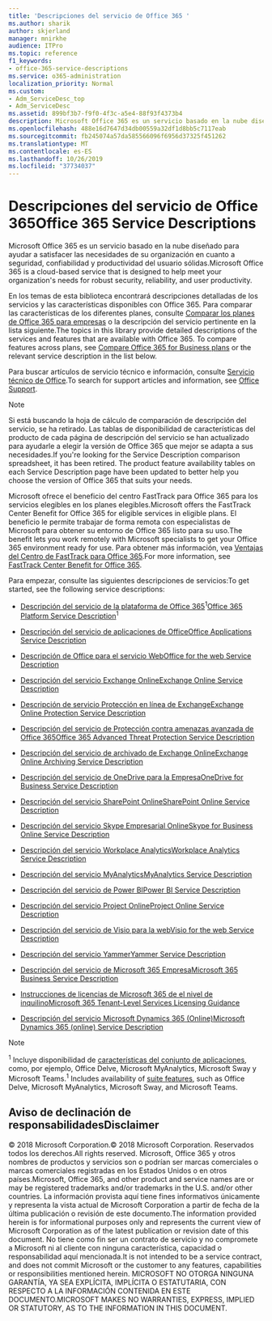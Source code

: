 ```yaml
---
title: 'Descripciones del servicio de Office 365 '
ms.author: sharik
author: skjerland
manager: mnirkhe
audience: ITPro
ms.topic: reference
f1_keywords:
- office-365-service-descriptions
ms.service: o365-administration
localization_priority: Normal
ms.custom:
- Adm_ServiceDesc_top
- Adm_ServiceDesc
ms.assetid: 899bf3b7-f9f0-4f3c-a5e4-88f93f4373b4
description: Microsoft Office 365 es un servicio basado en la nube diseñado para ayudar a satisfacer las necesidades de su organización en cuanto a seguridad, confiabilidad y productividad del usuario sólidas.
ms.openlocfilehash: 488e16d7647d34db00559a32df1d8bb5c7117eab
ms.sourcegitcommit: fb245074a57da585566096f6956d37325f451262
ms.translationtype: MT
ms.contentlocale: es-ES
ms.lasthandoff: 10/26/2019
ms.locfileid: "37734037"
---
```

# <a name="office-365-service-descriptions"></a><span data-ttu-id="e27f3-103">Descripciones del servicio de Office 365</span><span class="sxs-lookup"><span data-stu-id="e27f3-103">Office 365 Service Descriptions</span></span> 

<span data-ttu-id="e27f3-104">Microsoft Office 365 es un servicio basado en la nube diseñado para ayudar a satisfacer las necesidades de su organización en cuanto a seguridad, confiabilidad y productividad del usuario sólidas.</span><span class="sxs-lookup"><span data-stu-id="e27f3-104">Microsoft Office 365 is a cloud-based service that is designed to help meet your organization's needs for robust security, reliability, and user productivity.</span></span> 
  
<span data-ttu-id="e27f3-p101">En los temas de esta biblioteca encontrará descripciones detalladas de los servicios y las características disponibles con Office 365. Para comparar las características de los diferentes planes, consulte [Comparar los planes de Office 365 para empresas](https://go.microsoft.com/fwlink/?LinkID=799177&amp;clcid=0x409) o la descripción del servicio pertinente en la lista siguiente.</span><span class="sxs-lookup"><span data-stu-id="e27f3-p101">The topics in this library provide detailed descriptions of the services and features that are available with Office 365. To compare features across plans, see [Compare Office 365 for Business plans](https://go.microsoft.com/fwlink/?LinkID=799177&amp;clcid=0x409) or the relevant service description in the list below.</span></span> 
  
<span data-ttu-id="e27f3-107">Para buscar artículos de servicio técnico e información, consulte [Servicio técnico de Office](https://support.office.com/).</span><span class="sxs-lookup"><span data-stu-id="e27f3-107">To search for support articles and information, see [Office Support](https://support.office.com/).</span></span>
  
> [!NOTE]
> <span data-ttu-id="e27f3-p102">Si está buscando la hoja de cálculo de comparación de descripción del servicio, se ha retirado. Las tablas de disponibilidad de características del producto de cada página de descripción del servicio se han actualizado para ayudarle a elegir la versión de Office 365 que mejor se adapta a sus necesidades.</span><span class="sxs-lookup"><span data-stu-id="e27f3-p102">If you're looking for the Service Description comparison spreadsheet, it has been retired. The product feature availability tables on each Service Description page have been updated to better help you choose the version of Office 365 that suits your needs.</span></span> 
  
<span data-ttu-id="e27f3-110">Microsoft ofrece el beneficio del centro FastTrack para Office 365 para los servicios elegibles en los planes elegibles.</span><span class="sxs-lookup"><span data-stu-id="e27f3-110">Microsoft offers the FastTrack Center Benefit for Office 365 for eligible services in eligible plans.</span></span> <span data-ttu-id="e27f3-111">El beneficio le permite trabajar de forma remota con especialistas de Microsoft para obtener su entorno de Office 365 listo para su uso.</span><span class="sxs-lookup"><span data-stu-id="e27f3-111">The benefit lets you work remotely with Microsoft specialists to get your Office 365 environment ready for use.</span></span> <span data-ttu-id="e27f3-112">Para obtener más información, vea [Ventajas del Centro de FastTrack para Office 365](https://docs.microsoft.com/fasttrack/O365-fasttrack-benefit-for-office-365).</span><span class="sxs-lookup"><span data-stu-id="e27f3-112">For more information, see [FastTrack Center Benefit for Office 365](https://docs.microsoft.com/fasttrack/O365-fasttrack-benefit-for-office-365).</span></span>
  
<span data-ttu-id="e27f3-113">Para empezar, consulte las siguientes descripciones de servicios:</span><span class="sxs-lookup"><span data-stu-id="e27f3-113">To get started, see the following service descriptions:</span></span>
  
- <span data-ttu-id="e27f3-114">[Descripción del servicio de la plataforma de Office 365](office-365-platform-service-description/office-365-platform-service-description.md)<sup>1</sup></span><span class="sxs-lookup"><span data-stu-id="e27f3-114">[Office 365 Platform Service Description](office-365-platform-service-description/office-365-platform-service-description.md)<sup>1</sup></span></span>
    
- [<span data-ttu-id="e27f3-115">Descripción del servicio de aplicaciones de Office</span><span class="sxs-lookup"><span data-stu-id="e27f3-115">Office Applications Service Description</span></span>](office-applications-service-description/office-applications-service-description.md)
    
- [<span data-ttu-id="e27f3-116">Descripción de Office para el servicio Web</span><span class="sxs-lookup"><span data-stu-id="e27f3-116">Office for the web Service Description</span></span>](office-online-service-description/office-online-service-description.md)
    
- [<span data-ttu-id="e27f3-117">Descripción del servicio Exchange Online</span><span class="sxs-lookup"><span data-stu-id="e27f3-117">Exchange Online Service Description</span></span>](exchange-online-service-description/exchange-online-service-description.md)
    
- [<span data-ttu-id="e27f3-118">Descripción de servicio Protección en línea de Exchange</span><span class="sxs-lookup"><span data-stu-id="e27f3-118">Exchange Online Protection Service Description</span></span>](exchange-online-protection-service-description/exchange-online-protection-service-description.md)
    
- [<span data-ttu-id="e27f3-119">Descripción del servicio de Protección contra amenazas avanzada de Office 365</span><span class="sxs-lookup"><span data-stu-id="e27f3-119">Office 365 Advanced Threat Protection Service Description</span></span>](office-365-advanced-threat-protection-service-description.md)
    
- [<span data-ttu-id="e27f3-120">Descripción del servicio de archivado de Exchange Online</span><span class="sxs-lookup"><span data-stu-id="e27f3-120">Exchange Online Archiving Service Description</span></span>](exchange-online-archiving-service-description/exchange-online-archiving-service-description.md)
    
- [<span data-ttu-id="e27f3-121">Descripción del servicio de OneDrive para la Empresa</span><span class="sxs-lookup"><span data-stu-id="e27f3-121">OneDrive for Business Service Description</span></span>](onedrive-for-business-service-description.md)
    
- [<span data-ttu-id="e27f3-122">Descripción del servicio SharePoint Online</span><span class="sxs-lookup"><span data-stu-id="e27f3-122">SharePoint Online Service Description</span></span>](sharepoint-online-service-description/sharepoint-online-service-description.md)
    
- [<span data-ttu-id="e27f3-123">Descripción del servicio Skype Empresarial Online</span><span class="sxs-lookup"><span data-stu-id="e27f3-123">Skype for Business Online Service Description</span></span>](skype-for-business-online-service-description/skype-for-business-online-service-description.md)
    
- [<span data-ttu-id="e27f3-124">Descripción del servicio Workplace Analytics</span><span class="sxs-lookup"><span data-stu-id="e27f3-124">Workplace Analytics Service Description</span></span>](workplace-analytics-service-description.md)

- [<span data-ttu-id="e27f3-125">Descripción del servicio MyAnalytics</span><span class="sxs-lookup"><span data-stu-id="e27f3-125">MyAnalytics Service Description</span></span>](mya-service-description.md)
    
- [<span data-ttu-id="e27f3-126">Descripción del servicio de Power BI</span><span class="sxs-lookup"><span data-stu-id="e27f3-126">Power BI Service Description</span></span>](power-bi-service-description.md)
    
- [<span data-ttu-id="e27f3-127">Descripción del servicio Project Online</span><span class="sxs-lookup"><span data-stu-id="e27f3-127">Project Online Service Description</span></span>](project-online-service-description/project-online-service-description.md)
    
- [<span data-ttu-id="e27f3-128">Descripción del servicio de Visio para la web</span><span class="sxs-lookup"><span data-stu-id="e27f3-128">Visio for the web Service Description</span></span>](visio-online-service-description/visio-online-service-description.md)
    
- [<span data-ttu-id="e27f3-129">Descripción del servicio Yammer</span><span class="sxs-lookup"><span data-stu-id="e27f3-129">Yammer Service Description</span></span>](yammer-service-description/yammer-service-description.md)

- [<span data-ttu-id="e27f3-130">Descripción del servicio de Microsoft 365 Empresa</span><span class="sxs-lookup"><span data-stu-id="e27f3-130">Microsoft 365 Business Service Description</span></span>](microsoft-365-service-descriptions/microsoft-365-business-service-description.md)

- [<span data-ttu-id="e27f3-131">Instrucciones de licencias de Microsoft 365 de el nivel de inquilino</span><span class="sxs-lookup"><span data-stu-id="e27f3-131">Microsoft 365 Tenant-Level Services Licensing Guidance</span></span>](microsoft-365-service-descriptions/microsoft-365-tenantlevel-services-licensing-guidance.md)
    
- [<span data-ttu-id="e27f3-132">Descripción del servicio Microsoft Dynamics 365 (Online)</span><span class="sxs-lookup"><span data-stu-id="e27f3-132">Microsoft Dynamics 365 (online) Service Description</span></span>](microsoft-dynamics-365-online-service-description.md)
    
> [!NOTE]
> <span data-ttu-id="e27f3-133"><sup>1</sup> Incluye disponibilidad de [características del conjunto de aplicaciones](https://docs.microsoft.com/office365/servicedescriptions/office-365-platform-service-description/office-365-suite-features), como, por ejemplo, Office Delve, Microsoft MyAnalytics, Microsoft Sway y Microsoft Teams.</span><span class="sxs-lookup"><span data-stu-id="e27f3-133"><sup>1</sup> Includes availability of [suite features](https://docs.microsoft.com/office365/servicedescriptions/office-365-platform-service-description/office-365-suite-features), such as Office Delve, Microsoft MyAnalytics, Microsoft Sway, and Microsoft Teams.</span></span>
  
## <a name="disclaimer"></a><span data-ttu-id="e27f3-134">Aviso de declinación de responsabilidades</span><span class="sxs-lookup"><span data-stu-id="e27f3-134">Disclaimer</span></span>

<span data-ttu-id="e27f3-135">© 2018 Microsoft Corporation.</span><span class="sxs-lookup"><span data-stu-id="e27f3-135">© 2018 Microsoft Corporation.</span></span> <span data-ttu-id="e27f3-136">Reservados todos los derechos.</span><span class="sxs-lookup"><span data-stu-id="e27f3-136">All rights reserved.</span></span> <span data-ttu-id="e27f3-137">Microsoft, Office 365 y otros nombres de productos y servicios son o podrían ser marcas comerciales o marcas comerciales registradas en los Estados Unidos o en otros países.</span><span class="sxs-lookup"><span data-stu-id="e27f3-137">Microsoft, Office 365, and other product and service names are or may be registered trademarks and/or trademarks in the U.S. and/or other countries.</span></span> <span data-ttu-id="e27f3-138">La información provista aquí tiene fines informativos únicamente y representa la vista actual de Microsoft Corporation a partir de fecha de la última publicación o revisión de este documento.</span><span class="sxs-lookup"><span data-stu-id="e27f3-138">The information provided herein is for informational purposes only and represents the current view of Microsoft Corporation as of the latest publication or revision date of this document.</span></span> <span data-ttu-id="e27f3-139">No tiene como fin ser un contrato de servicio y no compromete a Microsoft ni al cliente con ninguna característica, capacidad o responsabilidad aquí mencionada.</span><span class="sxs-lookup"><span data-stu-id="e27f3-139">It is not intended to be a service contract, and does not commit Microsoft or the customer to any features, capabilities or responsibilities mentioned herein.</span></span> <span data-ttu-id="e27f3-140">MICROSOFT NO OTORGA NINGUNA GARANTÍA, YA SEA EXPLÍCITA, IMPLÍCITA O ESTATUTARIA, CON RESPECTO A LA INFORMACIÓN CONTENIDA EN ESTE DOCUMENTO.</span><span class="sxs-lookup"><span data-stu-id="e27f3-140">MICROSOFT MAKES NO WARRANTIES, EXPRESS, IMPLIED OR STATUTORY, AS TO THE INFORMATION IN THIS DOCUMENT.</span></span> 
  
